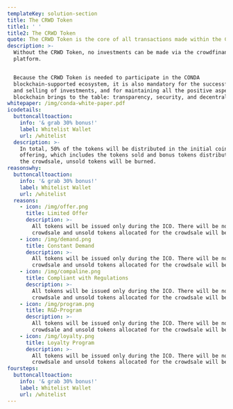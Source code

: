 ```yaml
---
templateKey: solution-section
title: The CRWD Token
title1: ' '
title2: The CRWD Token
quote: The CRWD Token is the core of all transactions made within the CRWD network.
description: >-
  Without the CRWD Token, no investments can be made via the crowdfinancing
  platform. 


  Because the CRWD Token is needed to participate in the CONDA
  blockchain-supported ecosystem, it is also mandatory for the successful buying
  and selling of investments, and for maintaining all the positive aspects that
  blockchain brings to the table: transparency, security, and decentralization. 
whitepaper: /img/conda-white-paper.pdf
icodetails:
  buttoncalltoaction:
    info: '& grab 30% bonus!'
    label: Whitelist Wallet
    url: /whitelist
  description: >-
    In total, 50% of the tokens will be distributed in the initial coin
    offering, which includes the tokens sold and bonus tokens distributed. After
    the crowdsale, unsold tokens will be burned.
reasonswhy:
  buttoncalltoaction:
    info: '& grab 30% bonus!'
    label: Whitelist Wallet
    url: /whitelist
  reasons:
    - icon: /img/offer.png
      title: Limited Offer
      description: >-
        All tokens will be issued only during the ICO. There will be no second
        crowdsale and unsold tokens allocated for the crowdsale will be burned.
    - icon: /img/demand.png
      title: Constant Demand
      description: >-
        All tokens will be issued only during the ICO. There will be no second
        crowdsale and unsold tokens allocated for the crowdsale will be burned.
    - icon: /img/compaline.png
      title: Compliant with Regulations
      description: >-
        All tokens will be issued only during the ICO. There will be no second
        crowdsale and unsold tokens allocated for the crowdsale will be burned.
    - icon: /img/program.png
      title: R&D-Program
      description: >-
        All tokens will be issued only during the ICO. There will be no second
        crowdsale and unsold tokens allocated for the crowdsale will be burned.
    - icon: /img/loyalty.png
      title: Loyalty Program
      description: >-
        All tokens will be issued only during the ICO. There will be no second
        crowdsale and unsold tokens allocated for the crowdsale will be burned.
foursteps:
  buttoncalltoaction:
    info: '& grab 30% bonus!'
    label: Whitelist Wallet
    url: /whitelist
---
```


